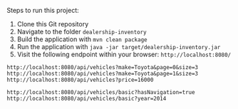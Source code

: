 Steps to run this project:

1. Clone this Git repository
2. Navigate to the folder `dealership-inventory`
3. Build the application with `mvn clean package`
4. Run the application with `java -jar target/dealership-inventory.jar`
5. Visit the following endpoint within your browser: `http://localhost:8080/`

```
http://localhost:8080/api/vehicles?make=Toyota&page=0&size=3
http://localhost:8080/api/vehicles?make=Toyota&page=1&size=3
http://localhost:8080/api/vehicles?price=16000

http://localhost:8080/api/vehicles/basic?hasNavigation=true
http://localhost:8080/api/vehicles/basic?year=2014
```
